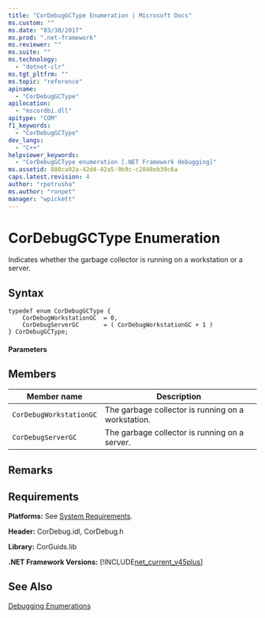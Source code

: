 ```yaml
---
title: "CorDebugGCType Enumeration | Microsoft Docs"
ms.custom: ""
ms.date: "03/30/2017"
ms.prod: ".net-framework"
ms.reviewer: ""
ms.suite: ""
ms.technology: 
  - "dotnet-clr"
ms.tgt_pltfrm: ""
ms.topic: "reference"
apiname: 
  - "CorDebugGCType"
apilocation: 
  - "mscordbi.dll"
apitype: "COM"
f1_keywords: 
  - "CorDebugGCType"
dev_langs: 
  - "C++"
helpviewer_keywords: 
  - "CorDebugGCType enumeration [.NET Framework debugging]"
ms.assetid: 880ca92a-42d4-42a5-9b9c-c2848eb39c6a
caps.latest.revision: 4
author: "rpetrusha"
ms.author: "ronpet"
manager: "wpickett"
---
```

# CorDebugGCType Enumeration
Indicates whether the garbage collector is running on a workstation or a server.  
  
## Syntax  
  
```  
typedef enum CorDebugGCType {  
    CorDebugWorkstationGC  = 0,  
    CorDebugServerGC       = ( CorDebugWorkstationGC + 1 )  
} CorDebugGCType;  
```  
  
#### Parameters  
  
## Members  
  
|Member name|Description|  
|-----------------|-----------------|  
|`CorDebugWorkstationGC`|The garbage collector is running on a workstation.|  
|`CorDebugServerGC`|The garbage collector is running on a server.|  
  
## Remarks  
  
## Requirements  
 **Platforms:** See [System Requirements](../../../../docs/framework/get-started/system-requirements.md).  
  
 **Header:** CorDebug.idl, CorDebug.h  
  
 **Library:** CorGuids.lib  
  
 **.NET Framework Versions:** [!INCLUDE[net_current_v45plus](../../../../includes/net-current-v45plus-md.md)]  
  
## See Also  
 [Debugging Enumerations](../../../../docs/framework/unmanaged-api/debugging/debugging-enumerations.md)